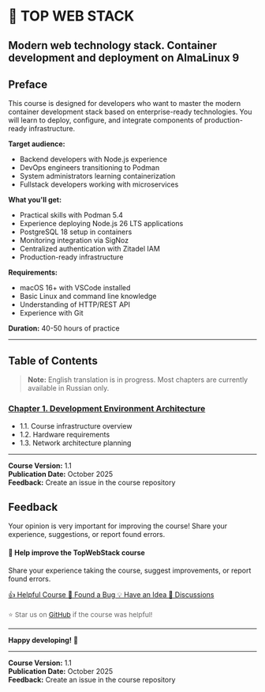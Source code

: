 # 🚀 TOP WEB STACK
## Modern web technology stack. Container development and deployment on AlmaLinux 9

## Preface

This course is designed for developers who want to master the modern container development stack based on enterprise-ready technologies. You will learn to deploy, configure, and integrate components of production-ready infrastructure.

**Target audience:**
- Backend developers with Node.js experience
- DevOps engineers transitioning to Podman
- System administrators learning containerization
- Fullstack developers working with microservices

**What you'll get:**
- Practical skills with Podman 5.4
- Experience deploying Node.js 26 LTS applications
- PostgreSQL 18 setup in containers
- Monitoring integration via SigNoz
- Centralized authentication with Zitadel IAM
- Production-ready infrastructure

**Requirements:**
- macOS 16+ with VSCode installed
- Basic Linux and command line knowledge
- Understanding of HTTP/REST API
- Experience with Git

**Duration:** 40-50 hours of practice

---

## Table of Contents

> **Note:** English translation is in progress. Most chapters are currently available in Russian only.

### [Chapter 1. Development Environment Architecture](chapter-01-architecture.md)
- 1.1. Course infrastructure overview
- 1.2. Hardware requirements
- 1.3. Network architecture planning

---

**Course Version:** 1.1  
**Publication Date:** October 2025  
**Feedback:** Create an issue in the course repository

## Feedback

Your opinion is very important for improving the course! Share your experience, suggestions, or report found errors.

<div class="feedback-widget">
  <h4>💬 Help improve the TopWebStack course</h4>
  <p>Share your experience taking the course, suggest improvements, or report found errors.</p>
  <div class="feedback-buttons">
    <a href="https://github.com/Alex-0293/TopWebStack/issues/new?labels=feedback,positive" 
       class="feedback-btn positive" target="_blank" rel="noopener">
       👍 Helpful Course
    </a>
    <a href="https://github.com/Alex-0293/TopWebStack/issues/new?labels=bug,needs-review" 
       class="feedback-btn negative" target="_blank" rel="noopener">
       🐛 Found a Bug
    </a>
    <a href="https://github.com/Alex-0293/TopWebStack/issues/new?labels=enhancement,suggestion" 
       class="feedback-btn suggestion" target="_blank" rel="noopener">
       💡 Have an Idea
    </a>
    <a href="https://github.com/Alex-0293/TopWebStack/discussions" 
       class="feedback-btn github" target="_blank" rel="noopener">
       💬 Discussions
    </a>
  </div>
  <p style="margin-top: 1rem; font-size: 0.85rem; color: #666;">
    ⭐ Star us on <a href="https://github.com/Alex-0293/TopWebStack" target="_blank" rel="noopener">GitHub</a> if the course was helpful!
  </p>
</div>

---

**Happy developing!** 🚀

---

**Course Version:** 1.1  
**Publication Date:** October 2025  
**Feedback:** Create an issue in the course repository
